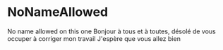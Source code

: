 # NoNameAllowed
No name allowed on this one
Bonjour à tous et à toutes,
désolé de vous occuper à corriger mon travail
J'espère que vous allez bien
